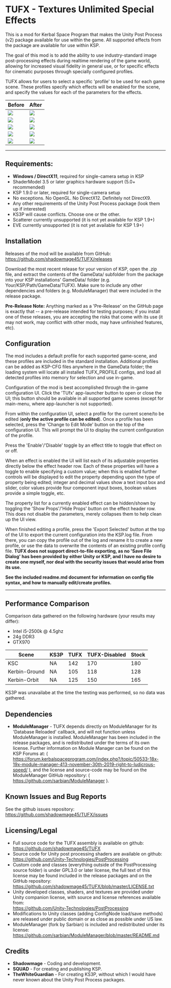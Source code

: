 # TUFX - Textures Unlimited Special Effects

This is a mod for Kerbal Space Program that makes the Unity Post Process (v2) package available for use within the game.
  All supported effects from the package are available for use within KSP.
  
The goal of this mod is to add the ability to use industry-standard image post-processing effects during realtime rendering
of the game world, allowing for increased visual fidelity in general use, or for specific effects for cinematic purposes
through specially configured profiles.

TUFX allows for users to select a specific 'profile' to be used for each game scene.  These profiles specify which effects 
will be enabled for the scene, and specify the values for each of the parameters for the effects.

|Before|After|
|----|----|
| ![](https://i.imgur.com/vx7oYeS.png) | ![](https://i.imgur.com/rmz5dL3.png) |
| ![](https://i.imgur.com/bV0sQQp.png) | ![](https://i.imgur.com/4DFwZoi.png) |
| ![](https://i.imgur.com/5FoqysR.png) | ![](https://i.imgur.com/cF9Bx22.png) |
| ![](https://i.imgur.com/OQPLwFi.png) | ![](https://i.imgur.com/glUZris.png) |
| ![](https://i.imgur.com/OIiq8aC.png) | ![](https://i.imgur.com/XqeHw0n.png) |

---
## Requirements:
* **Windows / DirectX11**, required for single-camera setup in KSP
* ShaderModel 3.5 or later graphics hardware support (5.0+ recommended)
* KSP 1.9.0 or later, required for single-camera setup
* No exceptions.  No OpenGL.  No DirectX12.  Definitely not DirectX9.
* Any other requirements of the Unity Post Process package (look them up if interested)
* KS3P will cause conflicts.  Choose one or the other.
* Scatterer currently unsupported (it is not yet available for KSP 1.9+)
* EVE currently unsupported (it is not yet available for KSP 1.9+)

## Installation
Releases of the mod will be available from GitHub:  https://github.com/shadowmage45/TUFX/releases  

Download the most recent release for your version of KSP, open the .zip file, and extract the contents of the GameData/ 
subfolder from the package into your KSP installations' GameData/ folder (e.g. Your/KSP/Path/GameData/TUFX).  Make sure to
include any other dependencies and folders (e.g. ModuleManager) that were included in the release package.


**Pre-Release Note:** Anything marked as a 'Pre-Release' on the GitHub page is exactly that -- a pre-release intended for
testing purposes; if you install one of these releases, you are accepting the risks that come with its use (it may not work,
may conflict with other mods, may have unfinished features, etc).

## Configuration
The mod includes a default profile for each supported game-scene, and these profiles are included in the standard 
installation.  Additional profiles can be added as KSP-CFG files anywhere in the GameData folder; the loading system 
will locate all installed TUFX_PROFILE configs, and load all detected profiles into memory for selection and use in-game.

Configuration of the mod is best accomplished through the in-game configuration UI.  Click the 'TUfx' app-launcher button to
open or close the UI; this button should be available in all supported game scenes (except for main-menu, where app-launcher
is not supported).  

From within the configuration UI, select a profile for the current scene/to be edited (**only the active profile can be
 edited**).  Once a profile has been selected, press the 'Change to Edit Mode' button on the top of the configuration UI. 
 This will prompt the UI to display the current configuration of the profile.

Press the 'Enable'/'Disable' toggle by an effect title to toggle that effect on or off.

When an effect is enabled the UI will list each of its adjustable properties directly below the effect header row.  Each
of these properties will have a toggle to enable specifying a custom value; when this is enabled further controls will be
displayed to edit the property depending upon the type of property being edited; integer and decimal values show a text 
input box and slider, color values provide four component input boxes, boolean values provide a simple toggle, etc.

The property list for a currently enabled effect can be hidden/shown by toggling the 'Show Props'/'Hide Props' button on
the effect header row.  This does not disable the parameters, merely collapses them to help clean up the UI view.

When finished editing a profile, press the 'Export Selected' button at the top of the UI to export the current configuration 
into the KSP.log file.  From there, you can copy the profile out of the log and rename it to create a new profile, or use the
data to overwrite the contents of an existing profile config file.  **TUFX does not support direct-to-file exporting, as no
 'Save File Dialog' has been provided by either Unity or KSP, and I have no desire to create one myself, nor deal with the
 security issues that would arise from its use.**
 
**See the included readme.md document for information on config file syntax, and how to manually edit/create profiles.**
 
---
## Performance Comparison
Comparison data gathered on the following hardware (your results may differ):
* Intel i5-2500k @ 4.5ghz
* 24g DDR3
* GTX970

|Scene|KS3P|TUFX|TUFX-Disabled|Stock|
|----|----|----|----|----|
|KSC|NA|142|170|180|
|Kerbin-Ground|NA|105|118|128|
|Kerbin-Orbit|NA|125|150|165|

KS3P was unavailabe at the time the testing was performed, so no data was gathered.

## Dependencies
* **ModuleManager** - TUFX depends directly on ModuleManager for its 'Database Reloaded' callback, and will not function unless ModuleManager is
 installed.  ModuleManager has been included in the release packages, and is redistributed under the terms of its own license.
 Further information on Module Manager can be found on the KSP Forums at: ( https://forum.kerbalspaceprogram.com/index.php?/topic/50533-18x-19x-module-manager-413-november-30th-2019-right-to-ludicrous-speed/ ), and the license and source-code may be found
 on the ModuleManager GitHub repository: ( https://github.com/sarbian/ModuleManager ).

## Known Issues and Bug Reports
See the github issues repository: https://github.com/shadowmage45/TUFX/issues

## Licensing/Legal
* Full source code for the TUFX assembly is available on github: https://github.com/shadowmage45/TUFX
* Source code for Unity post processing shaders are available on github: https://github.com/Unity-Technologies/PostProcessing
* Custom code and classes (everything outside of the PostProcessing source folder) is under GPL3.0 or later license, the
 full text of this license may be found included in the release packages and on the GitHub repository:  
 https://github.com/shadowmage45/TUFX/blob/master/LICENSE.txt
* Unity developed classes, shaders, and textures are provided under Unity companion license, with source and license references available
  from:  
  https://github.com/Unity-Technologies/PostProcessing
* Modifications to Unity classes (adding ConfigNode load/save methods) are released under public domain or as close as possible under US law.  
* ModuleManager (fork by Sarbian) is included and redistributed under its license:   
  https://github.com/sarbian/ModuleManager/blob/master/README.md

## Credits
* **Shadowmage** - Coding and development.
* **SQUAD** - For creating and publishing KSP.
* **TheWhiteGuardian** - For creating KS3P, without which I would have never known about the Unity Post Process packages.